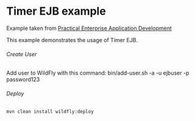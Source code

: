Timer EJB example
=====================================
Example taken from [Practical Enterprise Application Development](http://www.itbuzzpress.com/ebooks/java-ee-7-development-on-wildfly.html)

This example demonstrates the usage of Timer EJB.

###### Create User

Add user to WildFly with this command: bin/add-user.sh -a -u ejbuser -p password123

###### Deploy
```shell
mvn clean install wildfly:deploy
```

